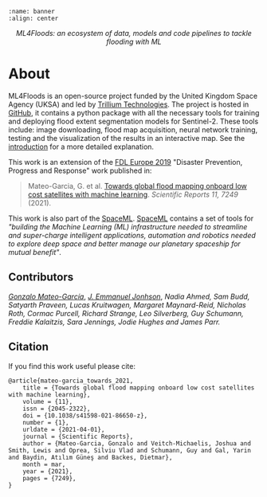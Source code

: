 ```{image} ./intro/ml4floods_banner.png
:name: banner
:align: center
```

<p style="text-align: center; font-style: italic;">ML4Floods: an ecosystem of data, models and code pipelines to tackle flooding with ML</p>

# About

ML4Floods is an open-source project funded by the United Kingdom Space Agency (UKSA) and led by [Trillium Technologies](http://trillium.tech/).
 The project is hosted in [GitHub](https://github.com/spaceml-org/ml4floods), it contains a python package with all the necessary tools for training and deploying flood extent
 segmentation models for Sentinel-2. These tools include: image downloading, flood map acquisition, neural network training, testing and the visualization of the results in an interactive map. 
 See the [introduction](./intro/introduction.md) for a more detailed explanation.
 
This work is an extension of the [FDL Europe 2019](https://fdleurope.org/) "Disaster Prevention, Progress and Response" work published in:
 
 > Mateo-Garcia, G. et al. [Towards global flood mapping onboard low cost satellites with machine learning](https://www.nature.com/articles/s41598-021-86650-z). _Scientific Reports 11, 7249_ (2021).
 
This work is also part of the [SpaceML](http://spaceml.org/). [SpaceML](http://spaceml.org/) contains a set of tools for *"building the Machine Learning (ML) infrastructure needed to streamline 
and super-charge intelligent applications, automation and robotics needed to explore deep space and better manage our planetary spaceship for mutual benefit"*.
 
 ## Contributors
 
 [*Gonzalo Mateo-García*](https://www.uv.es/gonmagar/), [*J. Emmanuel Jonhson*](https://jejjohnson.netlify.app/), *Nadia Ahmed, Sam Budd, Satyarth Praveen, Lucas Kruitwagen, Margaret Maynard-Reid, Nicholas Roth, Cormac Purcell, Richard Strange, Leo Silverberg, Guy Schumann, Freddie Kalaitzis, Sara Jennings, Jodie Hughes and James Parr.*   
 
 ## Citation
 
 If you find this work useful please cite:

```
@article{mateo-garcia_towards_2021,
	title = {Towards global flood mapping onboard low cost satellites with machine learning},
	volume = {11},
	issn = {2045-2322},
	doi = {10.1038/s41598-021-86650-z},
	number = {1},
	urldate = {2021-04-01},
	journal = {Scientific Reports},
	author = {Mateo-Garcia, Gonzalo and Veitch-Michaelis, Joshua and Smith, Lewis and Oprea, Silviu Vlad and Schumann, Guy and Gal, Yarin and Baydin, Atılım Güneş and Backes, Dietmar},
	month = mar,
	year = {2021},
	pages = {7249},
}
```
 
